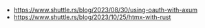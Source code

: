 - https://www.shuttle.rs/blog/2023/08/30/using-oauth-with-axum
- https://www.shuttle.rs/blog/2023/10/25/htmx-with-rust
